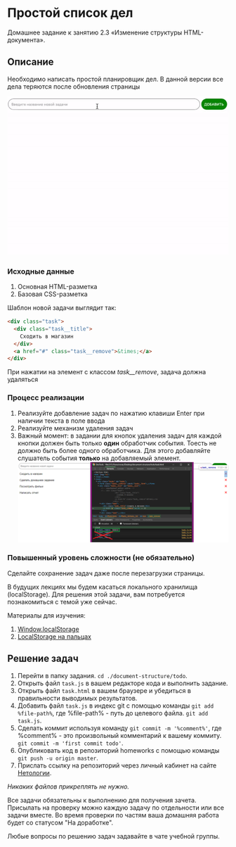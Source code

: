 # Простой список дел

Домашнее задание к занятию 2.3 «Изменение структуры HTML-документа».

## Описание 

Необходимо написать простой планировщик дел. В данной версии все дела
теряются после обновления страницы

![Demo](./demo.gif)

### Исходные данные

1. Основная HTML-разметка
2. Базовая CSS-разметка

Шаблон новой задачи выглядит так:

```html
<div class="task">
  <div class="task__title">
    Сходить в магазин
  </div>
  <a href="#" class="task__remove">&times;</a>
</div>
```

При нажатии на элемент с классом *task__remove*, задача должна удаляться

### Процесс реализации

1. Реализуйте добавление задач по нажатию клавиши Enter при наличии текста
в поле ввода
2. Реализуйте механизм удаления задач
3. Важный момент: в задании для кнопок удаления задач для каждой кнопки должен быть только **один** обработчик события. Тоесть не должно быть более одного обработчика. Для этого добавляйте слушатель события **только** на добавляемый элемент.
![Demo](./errorSolution.png)

### Повышенный уровень сложности (не обязательно)

Сделайте сохранение задач даже после перезагрузки страницы.

В будущих лекциях мы будем касаться локального хранилища (localStorage).
Для решения этой задачи, вам потребуется познакомиться с темой уже сейчас.

Материалы для изучения:

1. [Window.localStorage](https://developer.mozilla.org/ru/docs/Web/API/Window/localStorage)
2. [LocalStorage на пальцах](https://tproger.ru/articles/localstorage/)

## Решение задач
1. Перейти в папку задания. `cd ./document-structure/todo`.
2. Открыть файл `task.js` в вашем редакторе кода и выполнить задание.
3. Открыть файл `task.html` в вашем браузере и убедиться в правильности выводимых результатов.
4. Добавить файл `task.js` в индекс git с помощью команды `git add %file-path%`, где %file-path% - путь до целевого файла. `git add task.js`.
5. Сделать коммит используя команду `git commit -m '%comment%'`, где %comment% - это произвольный комментарий к вашему коммиту. `git commit -m 'first commit todo'`.
6. Опубликовать код в репозиторий homeworks с помощью команды `git push -u origin master`.
7. Прислать ссылку на репозиторий через личный кабинет на сайте [Нетологии][6].

[0]: https://github.com/
[1]: https://www.sublimetext.com/
[2]: https://code.visualstudio.com/
[3]: https://github.com/netology-code/guides/tree/master/github
[4]: https://git-scm.com/
[5]: https://github.com/netology-code/guides/blob/master/git/REAMDE.md
[6]: https://netology.ru/

*Никаких файлов прикреплять не нужно.*

Все задачи обязательны к выполнению для получения зачета. Присылать на проверку можно каждую задачу по отдельности или все задачи вместе. Во время проверки по частям ваша домашняя работа будет со статусом "На доработке".

Любые вопросы по решению задач задавайте в чате учебной группы.
